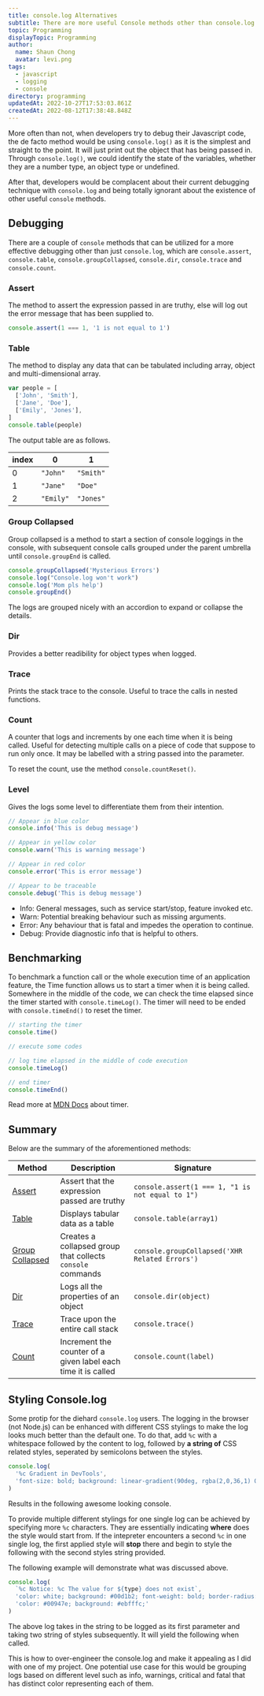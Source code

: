 ```yaml
---
title: console.log Alternatives
subtitle: There are more useful Console methods other than console.log
topic: Programming
displayTopic: Programming
author:
  name: Shaun Chong
  avatar: levi.png
tags:
  - javascript
  - logging
  - console
directory: programming
updatedAt: 2022-10-27T17:53:03.861Z
createdAt: 2022-08-12T17:38:48.848Z
---
```


More often than not, when developers try to debug their Javascript code, the de facto method would be using `console.log()` as it is the simplest and straight to the point. It will just print out the object that has being passed in. Through `console.log()`, we could identify the state of the variables, whether they are a number type, an object type or undefined.

After that, developers would be complacent about their current debugging technique with `console.log` and being totally ignorant about the existence of other useful `console` methods.

## Debugging

There are a couple of `console` methods that can be utilized for a more effective debugging other than just `console.log`, which are `console.assert`, `console.table`, `console.groupCollapsed`, `console.dir`, `console.trace` and `console.count`.

### Assert

The method to assert the expression passed in are truthy, else will log out the error message that has been supplied to.

```js
console.assert(1 === 1, '1 is not equal to 1')
```

### Table

The method to display any data that can be tabulated including array, object and multi-dimensional array.

```js
var people = [
  ['John', 'Smith'],
  ['Jane', 'Doe'],
  ['Emily', 'Jones'],
]
console.table(people)
```

The output table are as follows.

| index | 0         | 1         |
| ----- | --------- | --------- |
| 0     | `"John"`  | `"Smith"` |
| 1     | `"Jane"`  | `"Doe"`   |
| 2     | `"Emily"` | `"Jones"` |

### Group Collapsed

Group collapsed is a method to start a section of console loggings in the console, with subsequent console calls grouped under the parent umbrella until `console.groupEnd` is called.

```js
console.groupCollapsed('Mysterious Errors')
console.log("Console.log won't work")
console.log('Mom pls help')
console.groupEnd()
```

The logs are grouped nicely with an accordion to expand or collapse the details.

<v-img src="console-log-alternatives/Pasted image 20220727005927.png" alt="" border></v-img>

### Dir

Provides a better readibility for object types when logged.

<v-img src="console-log-alternatives/Pasted image 20220804232456.png" alt="" border></v-img>

### Trace

Prints the stack trace to the console. Useful to trace the calls in nested functions.

### Count

A counter that logs and increments by one each time when it is being called. Useful for detecting multiple calls on a piece of code that suppose to run only once. It may be labelled with a string passed into the parameter.

To reset the count, use the method `console.countReset()`.

### Level

Gives the logs some level to differentiate them from their intention.

```js
// Appear in blue color
console.info('This is debug message')

// Appear in yellow color
console.warn('This is warning message')

// Appear in red color
console.error('This is error message')

// Appear to be traceable
console.debug('This is debug message')
```

- Info: General messages, such as service start/stop, feature invoked etc.
- Warn: Potential breaking behaviour such as missing arguments.
- Error: Any behaviour that is fatal and impedes the operation to continue.
- Debug: Provide diagnostic info that is helpful to others.

## Benchmarking

To benchmark a function call or the whole execution time of an application feature, the Time function allows us to start a timer when it is being called. Somewhere in the middle of the code, we can check the time elapsed since the timer started with `console.timeLog()`. The timer will need to be ended with `console.timeEnd()` to reset the timer.

```js
// starting the timer
console.time()

// execute some codes

// log time elapsed in the middle of code execution
console.timeLog()

// end timer
console.timeEnd()
```

Read more at [MDN Docs](https://developer.mozilla.org/en-US/docs/Web/API/console/time) about timer.

## Summary

Below are the summary of the aforementioned methods:

| Method                                                                                     | Description                                                   | Signature                                        |
| ------------------------------------------------------------------------------------------ | ------------------------------------------------------------- | ------------------------------------------------ |
| [Assert](https://developer.mozilla.org/en-US/docs/Web/API/console/assert)                  | Assert that the expression passed are truthy                  | `console.assert(1 === 1, "1 is not equal to 1")` |
| [Table](https://developer.mozilla.org/en-US/docs/Web/API/console/table)                    | Displays tabular data as a table                              | `console.table(array1)`                          |
| [Group Collapsed](https://developer.mozilla.org/en-US/docs/Web/API/console/groupCollapsed) | Creates a collapsed group that collects `console` commands    | `console.groupCollapsed('XHR Related Errors')`   |
| [Dir](https://developer.mozilla.org/en-US/docs/Web/API/console/dir)                        | Logs all the properties of an object                          | `console.dir(object)`                            |
| [Trace](https://developer.mozilla.org/en-US/docs/Web/API/console/trace)                    | Trace upon the entire call stack                              | `console.trace()`                                |
| [Count](https://developer.mozilla.org/en-US/docs/Web/API/console/count)                    | Increment the counter of a given label each time it is called | `console.count(label)`                           |

## Styling Console.log

Some protip for the diehard `console.log` users. The logging in the browser (not Node.js) can be enhanced with different CSS stylings to make the log looks much better than the default one. To do that, add `%c` with a whitespace followed by the content to log, followed by **a string of** CSS related styles, seperated by semicolons between the styles.

```js
console.log(
  '%c Gradient in DevTools',
  'font-size: bold; background: linear-gradient(90deg, rgba(2,0,36,1) 0%, rgba(9,9,121,1) 35%, rgba(0,212,255,1) 100%); color: white; padding: 3px 7px; border-radius: 5px;'
)
```

Results in the following awesome looking console.

<v-img src="console-log-alternatives/Pasted image 20220727003016.png" alt="" border></v-img>

To provide multiple different stylings for one single log can be achieved by specifying more `%c` characters. They are essentially indicating **where** does the style would start from. If the intepreter encounters a second `%c` in one single log, the first applied style will **stop** there and begin to style the following with the second styles string provided.

The following example will demonstrate what was discussed above.

```js
console.log(
  `%c Notice: %c The value for ${type} does not exist`,
  'color: white; background: #00d1b2; font-weight: bold; border-radius: 2px; ',
  'color: #00947e; background: #ebfffc;'
)
```

The above log takes in the string to be logged as its first parameter and taking two string of styles subsequently. It will yield the following when called.

<v-img src="console-log-alternatives/Pasted image 20220727003901.png" alt="" border></v-img>

This is how to over-engineer the console.log and make it appealing as I did with one of my project. One potential use case for this would be grouping logs based on different level such as info, warnings, critical and fatal that has distinct color representing each of them.
